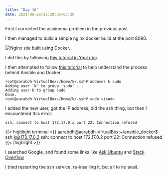 ```yaml
---
title: "Day 16"
date: 2021-06-16T22:20:32+05:30
---
```


First I corrected the asciinema problem in the previous post.

I then managed to build a simple nginx docker build at the port 8080.

![Nginx site built using Docker.](/posts/day16/img/site_docker_nginx.PNG)

I did this by following [this tutorial in YouTube](https://www.youtube.com/watch?v=kkazBPHc4bk).

<script id="asciicast-UxA50TJpkymBvcXhwtcVERUSK" src="https://asciinema.org/a/UxA50TJpkymBvcXhwtcVERUSK.js" async></script>

I then attempted to follow [this tutorial](https://www.bogotobogo.com/DevOps/Ansible/Ansible-Deploy-Nginx-to-Docker.php) to help understand the process behind Ansible and Docker.

```
root@aarabdh-VirtualBox:/home/k/.ssh# adduser k sudo
Adding user `k' to group `sudo' ...
Adding user k to group sudo
Done.
root@aarabdh-VirtualBox:/home/k/.ssh# sudo visudo
```

I added the new user, got the IP address, did the ssh thing, but then I encountered this error:

```
ssh: connect to host 172.17.0.x port 22: Connection refused
```

{{< highlight terminal >}}
aarabdh@aarabdh-VirtualBox:~/ansible_docker$ ssh k@172.17.0.2
ssh: connect to host 172.17.0.2 port 22: Connection refused
{{< /highlight >}}

I searched Google, and found some links like [Ask Ubuntu](https://askubuntu.com/questions/144364/ssh-connect-to-host-myremotehost-com-port-22-connection-refused) and [Stack Overflow](https://stackoverflow.com/questions/17335728/connect-to-host-localhost-port-22-connection-refused)

I tried restarting the ssh service, re-insalling it, but all to no avail.